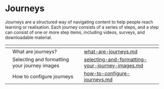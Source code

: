 # Journeys

Journeys are a structured way of navigating content to help people reach learning or realisation. Each journey consists of a series of steps, and a step can consist of one or more step items, including videos, surveys, and downloadable material.&#x20;

<table data-view="cards"><thead><tr><th></th><th></th><th></th><th data-hidden data-card-target data-type="content-ref"></th></tr></thead><tbody><tr><td></td><td>What are journeys?</td><td></td><td><a href="what-are-journeys.md">what-are-journeys.md</a></td></tr><tr><td></td><td>Selecting and formatting your journey images</td><td></td><td><a href="selecting-and-formatting-your-journey-images.md">selecting-and-formatting-your-journey-images.md</a></td></tr><tr><td></td><td>How to configure journeys</td><td></td><td><a href="how-to-configure-journeys.md">how-to-configure-journeys.md</a></td></tr></tbody></table>
